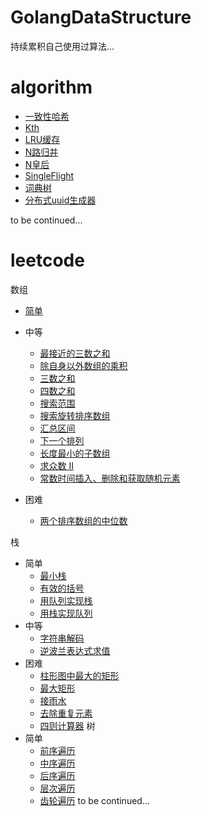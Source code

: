 GolangDataStructure
===
持续累积自己使用过算法...


algorithm
===
- [一致性哈希](https://github.com/MaxnSter/GolangDataStructure/tree/master/consistenthash)
- [Kth](https://github.com/MaxnSter/GolangDataStructure/tree/master/kth)
- [LRU缓存](https://github.com/MaxnSter/GolangDataStructure/tree/master/lru)
- [N路归并](https://github.com/MaxnSter/GolangDataStructure/tree/master/nmerge)
- [N皇后](https://github.com/MaxnSter/GolangDataStructure/tree/master/nqueens)
- [SingleFlight](https://github.com/MaxnSter/GolangDataStructure/tree/master/singleflight)
- [词典树](https://github.com/MaxnSter/GolangDataStructure/tree/master/trietree)
- [分布式uuid生成器](https://github.com/MaxnSter/GolangDataStructure/tree/master/uuid)

to be continued...

leetcode
===
数组

- [简单](https://github.com/MaxnSter/GolangDataStructure/tree/master/leetcode/array/easy)
    
- 中等
    - [最接近的三数之和](https://github.com/MaxnSter/GolangDataStructure/tree/master/leetcode/array/median/3sum_closest)
    - [除自身以外数组的乘积](https://github.com/MaxnSter/GolangDataStructure/tree/master/leetcode/array/median/excpect_self)
    - [三数之和](https://github.com/MaxnSter/GolangDataStructure/tree/master/leetcode/array/median/three_sum)
    - [四数之和](https://github.com/MaxnSter/GolangDataStructure/tree/master/leetcode/array/median/four_sum)
    - [搜索范围](https://github.com/MaxnSter/GolangDataStructure/tree/master/leetcode/array/median/search_for_range)
    - [搜索旋转排序数组](https://github.com/MaxnSter/GolangDataStructure/tree/master/leetcode/array/median/search_in_rotated)
    - [汇总区间](https://github.com/MaxnSter/GolangDataStructure/tree/master/leetcode/array/median/summary_range)
    - [下一个排列](https://github.com/MaxnSter/GolangDataStructure/tree/master/leetcode/array/median/next_permutation)
    - [长度最小的子数组](https://github.com/MaxnSter/GolangDataStructure/tree/master/leetcode/array/median/ms_subarray)
    - [求众数 II](https://github.com/MaxnSter/GolangDataStructure/tree/master/leetcode/array/median/majority_element_2)
    - [常数时间插入、删除和获取随机元素](https://github.com/MaxnSter/GolangDataStructure/tree/master/leetcode/array/median/idg_o1)
- 困难
    - [两个排序数组的中位数](https://github.com/MaxnSter/GolangDataStructure/tree/master/leetcode/array/hard/median_two_sorted)

栈
- 简单
   - [最小栈](https://github.com/MaxnSter/GolangDataStructure/tree/master/leetcode/stack/easy/min_stack)
   - [有效的括号](https://github.com/MaxnSter/GolangDataStructure/tree/master/leetcode/stack/easy/parenthese)
   - [用队列实现栈](https://github.com/MaxnSter/GolangDataStructure/tree/master/leetcode/stack/easy/queue_to_stack)
   - [用栈实现队列](https://github.com/MaxnSter/GolangDataStructure/tree/master/leetcode/stack/easy/stack_to_queue)
- 中等
   - [字符串解码](https://github.com/MaxnSter/GolangDataStructure/tree/master/leetcode/stack/median/decode_string)
   - [逆波兰表达式求值](https://github.com/MaxnSter/GolangDataStructure/tree/master/leetcode/stack/median/polish)
- 困难
   - [柱形图中最大的矩形](https://github.com/MaxnSter/GolangDataStructure/tree/master/leetcode/stack/hard/rect)
   - [最大矩形](https://github.com/MaxnSter/GolangDataStructure/tree/master/leetcode/stack/hard/max_rect)
   - [接雨水](https://github.com/MaxnSter/GolangDataStructure/tree/master/leetcode/stack/hard/trap_rain)
   - [去除重复元素](https://github.com/MaxnSter/GolangDataStructure/tree/master/leetcode/stack/hard/rm_dup_letters)
   - [四则计算器](https://github.com/MaxnSter/GolangDataStructure/tree/master/leetcode/stack/hard/basic_caculator)
树
- 简单
  - [前序遍历](https://github.com/MaxnSter/GolangDataStructure/tree/master/leetcode/tree/median/preorder)
  - [中序遍历](https://github.com/MaxnSter/GolangDataStructure/tree/master/leetcode/tree/median/inorder)
  - [后序遍历](https://github.com/MaxnSter/GolangDataStructure/tree/master/leetcode/tree/median/postorder)
  - [层次遍历](https://github.com/MaxnSter/GolangDataStructure/tree/master/leetcode/tree/median/level)
  - [齿轮遍历](https://github.com/MaxnSter/GolangDataStructure/tree/master/leetcode/tree/median/zigzag_level)
to be continued...